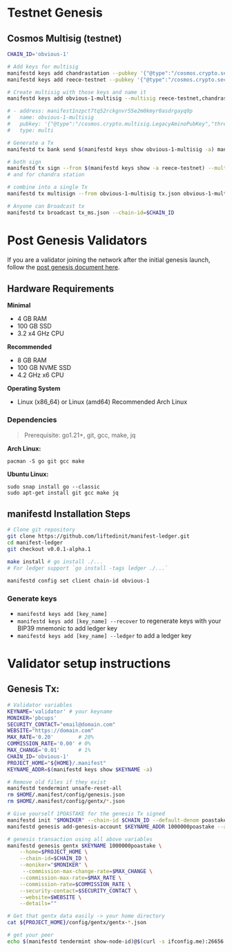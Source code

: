 # Testnet Genesis

## Cosmos Multisig (testnet)

```sh
CHAIN_ID='obvious-1'

# Add keys for multisig
manifestd keys add chandrastation --pubkey '{"@type":"/cosmos.crypto.secp256k1.PubKey","key":"A9hZjm7++QBixsH4QTQadXPrnhVBDk+MPLE74U0/GoJp"}' # manifest1wxjfftrc0emj5f7ldcvtpj05lxtz3t2npghwsf
manifestd keys add reece-testnet --pubkey '{"@type":"/cosmos.crypto.secp256k1.PubKey","key":"A57Cxv5vgwE6pAJ9oYtnOdU4ehKixMj6gufF8jBRq4IC"}'  # manifest1aucdev30u9505dx9t6q5fkcm70sjg4rh7rn5nf

# Create multisig with those keys and name it
manifestd keys add obvious-1-multisig --multisig reece-testnet,chandrastation --multisig-threshold 1

# - address: manifest1nzpct7tq52rckgnvr55e2m0kmyr0asdrgayq9p
#   name: obvious-1-multisig
#   pubkey: '{"@type":"/cosmos.crypto.multisig.LegacyAminoPubKey","threshold":1,"public_keys":[{"@type":"/cosmos.crypto.secp256k1.PubKey","key":"A9hZjm7++QBixsH4QTQadXPrnhVBDk+MPLE74U0/GoJp"},{"@type":"/cosmos.crypto.secp256k1.PubKey","key":"A57Cxv5vgwE6pAJ9oYtnOdU4ehKixMj6gufF8jBRq4IC"}]}'
#   type: multi

# Generate a Tx
manifestd tx bank send $(manifestd keys show obvious-1-multisig -a) manifest1aucdev30u9505dx9t6q5fkcm70sjg4rh7rn5nf 10000000umfx --generate-only --chain-id=$CHAIN_ID | jq . > tx.json

# both sign
manifestd tx sign --from $(manifestd keys show -a reece-testnet) --multisig $(manifestd keys show -a obvious-1-multisig) tx.json --sign-mode amino-json --chain-id=$CHAIN_ID >> tx-signed-reece.json
# and for chandra station

# combine into a single Tx
manifestd tx multisign --from obvious-1-multisig tx.json obvious-1-multisig tx-signed-reece.json tx-signed-chandra.json --chain-id=$CHAIN_ID > tx_ms.json

# Anyone can Broadcast tx
manifestd tx broadcast tx_ms.json --chain-id=$CHAIN_ID
```


# Post Genesis Validators
If you are a validator joining the network after the initial genesis launch, follow the [post genesis document here](./POST_GENESIS.md).

## Hardware Requirements
**Minimal**
* 4 GB RAM
* 100 GB SSD
* 3.2 x4 GHz CPU

**Recommended**
* 8 GB RAM
* 100 GB NVME SSD
* 4.2 GHz x6 CPU

**Operating System**
* Linux (x86_64) or Linux (amd64) Recommended Arch Linux

### Dependencies
>Prerequisite: go1.21+, git, gcc, make, jq

**Arch Linux:**
```
pacman -S go git gcc make
```

**Ubuntu Linux:**
```
sudo snap install go --classic
sudo apt-get install git gcc make jq
```

## manifestd Installation Steps

```bash
# Clone git repository
git clone https://github.com/liftedinit/manifest-ledger.git
cd manifest-ledger
git checkout v0.0.1-alpha.1

make install # go install ./...
# For ledger support `go install -tags ledger ./...`

manifestd config set client chain-id obvious-1
```

### Generate keys
* `manifestd keys add [key_name]`
* `manifestd keys add [key_name] --recover` to regenerate keys with your BIP39 mnemonic to add ledger key
* `manifestd keys add [key_name] --ledger` to add a ledger key

# Validator setup instructions
## Genesis Tx:
```bash
# Validator variables
KEYNAME='validator' # your keyname
MONIKER='pbcups'
SECURITY_CONTACT="email@domain.com"
WEBSITE="https://domain.com"
MAX_RATE='0.20'        # 20%
COMMISSION_RATE='0.00' # 0%
MAX_CHANGE='0.01'      # 1%
CHAIN_ID='obvious-1'
PROJECT_HOME="${HOME}/.manifest"
KEYNAME_ADDR=$(manifestd keys show $KEYNAME -a)

# Remove old files if they exist
manifestd tendermint unsafe-reset-all
rm $HOME/.manifest/config/genesis.json
rm $HOME/.manifest/config/gentx/*.json

# Give yourself 1POASTAKE for the genesis Tx signed
manifestd init "$MONIKER" --chain-id $CHAIN_ID --default-denom poastake
manifestd genesis add-genesis-account $KEYNAME_ADDR 1000000poastake --append

# genesis transaction using all above variables
manifestd genesis gentx $KEYNAME 1000000poastake \
    --home=$PROJECT_HOME \
    --chain-id=$CHAIN_ID \
    --moniker="$MONIKER" \
     --commission-max-change-rate=$MAX_CHANGE \
    --commission-max-rate=$MAX_RATE \
    --commission-rate=$COMMISSION_RATE \
    --security-contact=$SECURITY_CONTACT \
    --website=$WEBSITE \
    --details=""

# Get that gentx data easily -> your home directory
cat ${PROJECT_HOME}/config/gentx/gentx-*.json

# get your peer
echo $(manifestd tendermint show-node-id)@$(curl -s ifconfig.me):26656
```